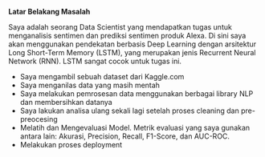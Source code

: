 **Latar Belakang Masalah**  

Saya adalah seorang Data Scientist yang mendapatkan tugas untuk menganalisis sentimen dan prediksi sentimen produk Alexa. Di sini saya akan menggunakan pendekatan berbasis Deep Learning dengan arsitektur Long Short-Term Memory (LSTM), yang merupakan jenis Recurrent Neural Network (RNN). LSTM sangat cocok untuk tugas ini.  

* Saya mengambil sebuah dataset dari Kaggle.com  
* Saya menganilas data yang masih mentah  
* Saya melakukan pemrosesan data menggunakan berbagai library NLP dan membersihkan datanya  
* Saya lakukan analisa ulang sekali lagi setelah proses cleaning dan pre-preocesing  
* Melatih dan Mengevaluasi Model. Metrik evaluasi yang saya gunakan antara lain: Akurasi, Precision, Recall, F1-Score, dan AUC-ROC.  
* Melakukan proses deployment  
